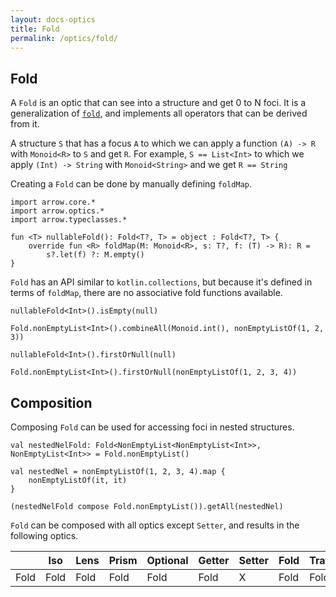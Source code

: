 ```yaml
---
layout: docs-optics
title: Fold
permalink: /optics/fold/
---
```


## Fold

A `Fold` is an optic that can see into a structure and get 0 to N foci.
It is a generalization of [`fold`](https://kotlinlang.org/docs/reference/collection-aggregate.html#fold-and-reduce), and implements all operators that can be derived from it.

A structure `S` that has a focus `A` to which we can apply a function `(A) -> R` with `Monoid<R>` to `S` and get `R`.
For example, `S == List<Int>` to which we apply `(Int) -> String` with `Monoid<String>` and we get `R == String`

Creating a `Fold` can be done by manually defining `foldMap`.

```kotlin:ank
import arrow.core.*
import arrow.optics.*
import arrow.typeclasses.*

fun <T> nullableFold(): Fold<T?, T> = object : Fold<T?, T> {
    override fun <R> foldMap(M: Monoid<R>, s: T?, f: (T) -> R): R =
        s?.let(f) ?: M.empty()
}
```

`Fold` has an API similar to `kotlin.collections`, but because it's defined in terms of `foldMap`, there are no associative fold functions available.

```kotlin:ank
nullableFold<Int>().isEmpty(null)
```
```kotlin:ank
Fold.nonEmptyList<Int>().combineAll(Monoid.int(), nonEmptyListOf(1, 2, 3))
```
```kotlin:ank
nullableFold<Int>().firstOrNull(null)
```
```kotlin:ank
Fold.nonEmptyList<Int>().firstOrNull(nonEmptyListOf(1, 2, 3, 4))
```

## Composition

Composing `Fold` can be used for accessing foci in nested structures.

```kotlin:ank
val nestedNelFold: Fold<NonEmptyList<NonEmptyList<Int>>, NonEmptyList<Int>> = Fold.nonEmptyList()

val nestedNel = nonEmptyListOf(1, 2, 3, 4).map {
    nonEmptyListOf(it, it)
}

(nestedNelFold compose Fold.nonEmptyList()).getAll(nestedNel)
```

`Fold` can be composed with all optics except `Setter`, and results in the following optics.

|   | Iso | Lens | Prism |Optional | Getter | Setter | Fold | Traversal |
| --- | --- | --- | --- |--- | --- | --- | --- | --- |
| Fold | Fold | Fold | Fold | Fold | Fold | X | Fold | Fold |
